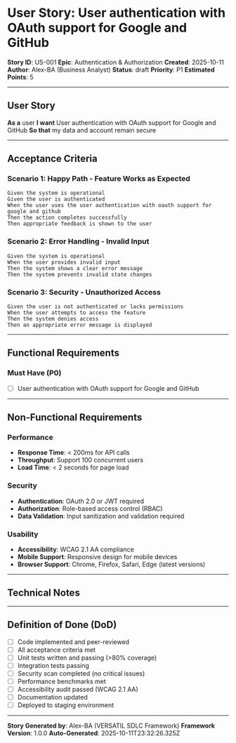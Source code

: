 # User Story: User authentication with OAuth support for Google and GitHub

**Story ID**: US-001
**Epic**: Authentication & Authorization
**Created**: 2025-10-11
**Author**: Alex-BA (Business Analyst)
**Status**: draft
**Priority**: P1
**Estimated Points**: 5

---

## User Story

**As a** user
**I want** User authentication with OAuth support for Google and GitHub
**So that** my data and account remain secure

---

## Acceptance Criteria

### Scenario 1: Happy Path - Feature Works as Expected

```gherkin
Given the system is operational
Given the user is authenticated
When the user uses the user authentication with oauth support for google and github
Then the action completes successfully
Then appropriate feedback is shown to the user
```

### Scenario 2: Error Handling - Invalid Input

```gherkin
Given the system is operational
When the user provides invalid input
Then the system shows a clear error message
Then the system prevents invalid state changes
```

### Scenario 3: Security - Unauthorized Access

```gherkin
Given the user is not authenticated or lacks permissions
When the user attempts to access the feature
Then the system denies access
Then an appropriate error message is displayed
```

---

## Functional Requirements

### Must Have (P0)
- [ ] User authentication with OAuth support for Google and GitHub

---

## Non-Functional Requirements

### Performance
- **Response Time**: < 200ms for API calls
- **Throughput**: Support 100 concurrent users
- **Load Time**: < 2 seconds for page load

### Security
- **Authentication**: OAuth 2.0 or JWT required
- **Authorization**: Role-based access control (RBAC)
- **Data Validation**: Input sanitization and validation required

### Usability
- **Accessibility**: WCAG 2.1 AA compliance
- **Mobile Support**: Responsive design for mobile devices
- **Browser Support**: Chrome, Firefox, Safari, Edge (latest versions)

---

## Technical Notes

---

## Definition of Done (DoD)

- [ ] Code implemented and peer-reviewed
- [ ] All acceptance criteria met
- [ ] Unit tests written and passing (>80% coverage)
- [ ] Integration tests passing
- [ ] Security scan completed (no critical issues)
- [ ] Performance benchmarks met
- [ ] Accessibility audit passed (WCAG 2.1 AA)
- [ ] Documentation updated
- [ ] Deployed to staging environment

---

**Story Generated by**: Alex-BA (VERSATIL SDLC Framework)
**Framework Version**: 1.0.0
**Auto-Generated**: 2025-10-11T23:32:26.325Z
